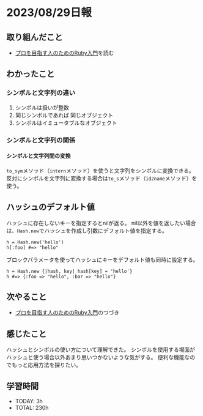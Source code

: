 # 2023/08/29日報
## 取り組んだこと
- [プロを目指す人のためのRuby入門](https://www.amazon.co.jp/%E3%83%97%E3%83%AD%E3%82%92%E7%9B%AE%E6%8C%87%E3%81%99%E4%BA%BA%E3%81%AE%E3%81%9F%E3%82%81%E3%81%AERuby%E5%85%A5%E9%96%80-%E6%94%B9%E8%A8%822%E7%89%88-%E8%A8%80%E8%AA%9E%E4%BB%95%E6%A7%98%E3%81%8B%E3%82%89%E3%83%86%E3%82%B9%E3%83%88%E9%A7%86%E5%8B%95%E9%96%8B%E7%99%BA%E3%83%BB%E3%83%87%E3%83%90%E3%83%83%E3%82%B0%E6%8A%80%E6%B3%95%E3%81%BE%E3%81%A7-Software-Design/dp/4297124378/ref=sr_1_1?crid=2KR77SEG3QJJD&keywords=%E3%83%97%E3%83%AD%E3%82%92%E7%9B%AE%E6%8C%87%E3%81%99%E4%BA%BA%E3%81%AE%E3%81%9F%E3%82%81%E3%81%AEruby%E5%85%A5%E9%96%80&qid=1667013521&qu=eyJxc2MiOiIxLjUwIiwicXNhIjoiMS4xNiIsInFzcCI6IjEuMzUifQ%3D%3D&sprefix=%E3%83%97%E3%83%AD%E3%82%92%2Caps%2C372&sr=8-1)を読む

## わかったこと
### シンボルと文字列の違い
1. シンボルは扱いが整数
2. 同じシンボルであれば  同じオブジェクト
3. シンボルはイミュータブルなオブジェクト

### シンボルと文字列の関係
#### シンボルと文字列間の変換
`to_sym`メソッド（`intern`メソッド）を使うと文字列をシンボルに変換できる。
反対にシンボルを文字列に変換する場合は`to_s`メソッド（`id2name`メソッド）を使う。

## ハッシュのデフォルト値
ハッシュに存在しないキーを指定するとnilが返る。
nil以外を値を返したい場合は、`Hash.new`でハッシュを作成し引数にデフォルト値を指定する。
```
h = Hash.new('hello')
h[:foo] #=> "hello"
```
ブロックパラメータを使ってハッシュにキーをデフォルト値も同時に設定する。
```
h = Hash.new {|hash, key| hash[key] = 'hello'}
h #=> {:foo => "hello", :bar => "hello"}
```

## 次やること
- [プロを目指す人のためのRuby入門](https://www.amazon.co.jp/%E3%83%97%E3%83%AD%E3%82%92%E7%9B%AE%E6%8C%87%E3%81%99%E4%BA%BA%E3%81%AE%E3%81%9F%E3%82%81%E3%81%AERuby%E5%85%A5%E9%96%80-%E6%94%B9%E8%A8%822%E7%89%88-%E8%A8%80%E8%AA%9E%E4%BB%95%E6%A7%98%E3%81%8B%E3%82%89%E3%83%86%E3%82%B9%E3%83%88%E9%A7%86%E5%8B%95%E9%96%8B%E7%99%BA%E3%83%BB%E3%83%87%E3%83%90%E3%83%83%E3%82%B0%E6%8A%80%E6%B3%95%E3%81%BE%E3%81%A7-Software-Design/dp/4297124378/ref=sr_1_1?crid=2KR77SEG3QJJD&keywords=%E3%83%97%E3%83%AD%E3%82%92%E7%9B%AE%E6%8C%87%E3%81%99%E4%BA%BA%E3%81%AE%E3%81%9F%E3%82%81%E3%81%AEruby%E5%85%A5%E9%96%80&qid=1667013521&qu=eyJxc2MiOiIxLjUwIiwicXNhIjoiMS4xNiIsInFzcCI6IjEuMzUifQ%3D%3D&sprefix=%E3%83%97%E3%83%AD%E3%82%92%2Caps%2C372&sr=8-1)のつづき

## 感じたこと
ハッシュとシンボルの使い方について理解できた。
シンボルを使用する場面がハッシュと使う場合以外あまり思いつかないような気がする。
便利な機能なのでもっと応用方法を探りたい。

## 学習時間
- TODAY: 3h
- TOTAL: 230h
